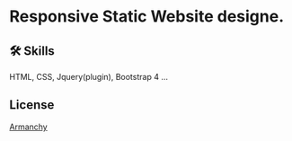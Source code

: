 
# Responsive Static Website designe.



 

## 🛠 Skills
HTML, CSS, Jquery(plugin), Bootstrap 4 ...


## License

[Armanchy](https://choosealicense.com/licenses/mit/)



